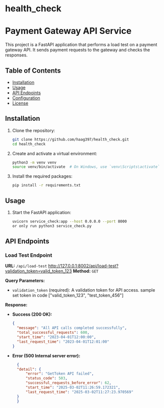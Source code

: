 # health_check

# Payment Gateway API Service

This project is a FastAPI application that performs a load test on a payment gateway API. It sends payment requests to the gateway and checks the responses.

## Table of Contents
- [Installation](#installation)
- [Usage](#usage)
- [API Endpoints](#api-endpoints)
- [Configuration](#configuration)
- [License](#license)

## Installation

1. Clone the repository:
    ```sh
    git clone https://github.com/haag397/health_check.git
    cd health_check
    ```

2. Create and activate a virtual environment:
    ```sh
    python3 -m venv venv
    source venv/bin/activate  # On Windows, use `venv\Scripts\activate`
    ```

3. Install the required packages:
    ```sh
    pip install -r requirements.txt
    ```

## Usage

1. Start the FastAPI application:
    ```sh
    uvicorn service_check:app --host 0.0.0.0 --port 8000
    or only run python3 service_check.py
    ```

## API Endpoints

### Load Test Endpoint

**URL:** `/api/load-test`
        http://127.0.0.1:8002/api/load-test?validation_token=valid_token_123
**Method:** `GET`

**Query Parameters:**
- `validation_token` (required): A validation token for API access.
    sample set token in code ["valid_token_123", "test_token_456"]

**Response:**
- **Success (200 OK):**
  ```json
  {
    "message": "All API calls completed successfully",
    "total_successful_requests": 600,
    "start_time": "2023-04-01T12:00:00",
    "last_request_time": "2023-04-01T12:01:00"
  }
  
- **Error (500 Internal server error):**
  ```json
    {
    "detail": {
        "error": "GetToken API failed",
        "status_code": 503,
        "successful_requests_before_error": 62,
        "start_time": "2025-03-02T11:26:59.172321",
        "last_request_time": "2025-03-02T11:27:23.970569"
    }
    }
